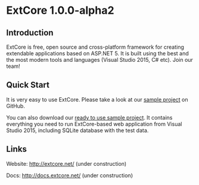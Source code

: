 # ExtCore 1.0.0-alpha2

## Introduction

ExtCore is free, open source and cross-platform framework for creating extendable applications based on ASP.NET 5.
It is built using the best and the most modern tools and languages (Visual Studio 2015, C# etc). Join our team!

## Quick Start

It is very easy to use ExtCore. Please take a look at our
[sample project](https://github.com/ExtCore/ExtCore-Sample) on GitHub.

You can also download our [ready to use sample project](http://extcore.net/files/ExtCore-Sample-1.0.0-alpha1.zip).
It contains everything you need to run ExtCore-based web application from Visual Studio 2015, including SQLite
database with the test data.

## Links

Website: http://extcore.net/ (under construction)

Docs: http://docs.extcore.net/ (under construction)